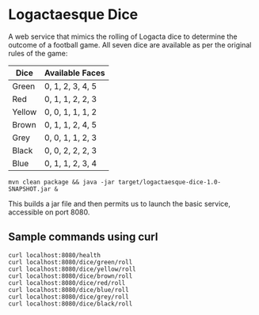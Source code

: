 # Logactaesque Dice
A web service that mimics the rolling of Logacta dice to determine the outcome of a football game.
All seven dice are available as per the original rules of the game:

| Dice |Available Faces   |
|------|------------------|
|Green | 0, 1, 2, 3, 4, 5 |
|Red   | 0, 1, 1, 2, 2, 3 |
|Yellow| 0, 0, 1, 1, 1, 2 |
|Brown | 0, 1, 1, 2, 4, 5 |
|Grey  | 0, 0, 1, 1, 2, 3 |
|Black | 0, 0, 2, 2, 2, 3 |
|Blue  | 0, 1, 1, 2, 3, 4 |

    mvn clean package && java -jar target/logactaesque-dice-1.0-SNAPSHOT.jar &

This builds a jar file and then permits us to launch the basic service, accessible on port 8080.

## Sample commands using curl
    curl localhost:8080/health
    curl localhost:8080/dice/green/roll
    curl localhost:8080/dice/yellow/roll
    curl localhost:8080/dice/brown/roll
    curl localhost:8080/dice/red/roll
    curl localhost:8080/dice/blue/roll
    curl localhost:8080/dice/grey/roll
    curl localhost:8080/dice/black/roll
